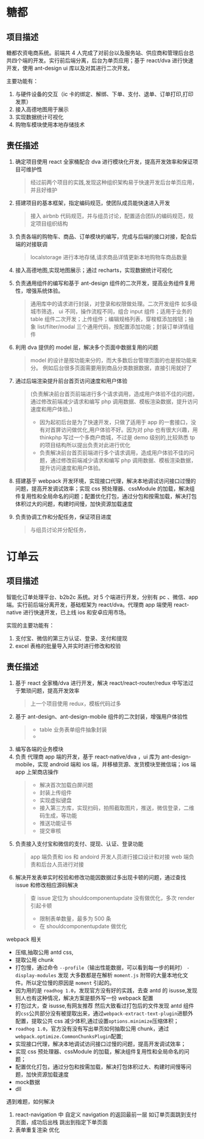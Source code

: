 # 糖都

## 项目描述

糖都农资电商系统。前端共 4 人完成了对前台以及服务站、供应商和管理后台总共四个端的开发。实行前后端分离，后台为单页应用；基于 react/dva 进行快速开发，使用 ant-design ui 库以及对其进行二次开发。

主要功能有：

1.  与硬件设备的交互（ic 卡的绑定、解绑、下单、支付、退单、订单打印,打印发票）
2.  接入高德地图用于展示
3.  实现数据统计可视化
4.  购物车模块使用本地存储技术

## 责任描述

1.  确定项目使用 react 全家桶配合 dva 进行模块化开发，提高开发效率和保证项目可维护性
    > 经过前两个项目的实践,发现这种组织架构易于快速开发后台单页应用，并且好维护
2.  搭建项目的基本框架，指定编码规范，使团队成员能快速进入开发
    > 接入 airbnb 代码规范，并与组员讨论，配置适合团队的编码规范，规定项目组织结构
3.  负责各端的购物车、商品、订单模块的编写，完成与后端的接口对接，配合后端的对接联调
    > localstorage 进行本地存储,请求商品详情更新本地购物车商品数量
4.  接入高德地图,实现地图展示；通过 recharts，实现数据统计可视化
5.  负责通用组件的编写和基于 ant-design 组件的二次开发，提高业务组件复用性，增强系统体验。

    > 通用库中的请求进行封装，对登录和权限做处理。二次开发组件 如多级城市筛选， ui 不同，操作流程不同，组合 input 组件；适用于业务的 table 组件二次开发；上传组件；编辑规格列表，穿梭框添加按钮；抽象 list/filter/modal 三个通用代码，按配置添加功能；封装订单详情组件

6.  利用 dva 提供的 model 层，解决多个页面中数据复用的问题
    > model 的设计是按功能来分的，而大多数后台管理页面的也是按功能来分。 例如后台很多页面需要用到商品分类数据数据，直接引用就好了
7.  通过后端渲染提升前台首页访问速度和用户体验

    > (负责解决前台首页前端进行多个请求调用，造成用户体验不佳的问题，通过修改前端减少请求和编写 php 调用数据、模板渲染数据，提升访问速度和用户体验。)
    >
    > * 因为起初后台是为了快速开发，只做了适用于 app 的一套接口，没有对首屏访问做优化,用户体验不好。因为对 php 也有很大兴趣，用 thinkphp 写过一个多商户商城，不过是 demo 级别的,比较熟悉 tp 的项目结构所以提出负责对此进行优化
    > * 负责解决前台首页前端进行多个请求调用，造成用户体验不佳的问题，通过修改前端减少请求和编写 php 调用数据、模板渲染数据，提升访问速度和用户体验。

8.  搭建基于 webpack 开发环境，实现接口代理，解决本地调试访问接口过慢的问题，提高开发调试效率；实现 css 预处理器、cssModule 的加载，解决组件复用性和全局命名的问题；配置优化打包，通过分包和按需加载，解决打包体积过大的问题，构建时间慢，加快资源加载速度

9)  负责协调工作和分配任务，保证项目进度
    > 与组员讨论并分配任务，

# 订单云

## 项目描述

智能化订单处理平台、b2b2c 系统。对 5 个端进行开发，分别有 pc 、微信、app 端。实行前后端分离开发，基础框架为 react/dva。代理商 app 端使用 react-native 进行快速开发，已上线 ios 和安卓应用市场。

实现的主要功能有：

1.  支付宝、微信的第三方认证、登录、支付和提现
2.  excel 表格的批量导入并实时进行修改和校验

## 责任描述

1.  基于 react 全家桶/dva 进行开发，解决 react/react-router/redux 中写法过于繁琐问题，提高开发效率
    > 上一个项目使用 redux，模板代码过多
2.  基于 ant-design、ant-design-mobile 组件的二次封装，增强用户体验性
    > * table 业务表单组件抽象封装
    > *
3.  编写各端的业务模块
4.  负责 代理商 app 端的开发，基于 react-native/dva ，ui 库为 ant-design-mobile，实现 android 端和 ios 端，并移植货源、发货模块至微信端；ios 端 app 上架商店操作
    > * 解决首次加载白屏问题
    > * 封装上传组件
    > * 实现虚拟键盘
    > * 接入第三方库，实现扫码，拍照截取图片，推送，微信登录，二维码生成，等功能
    > * 推送功能证书
    > * 提交审核
5.  负责接入支付宝和微信的支付、提现、认证、登录功能
    > app 端负责和 ios 和 andoird 开发人员进行接口设计和对接
    > web 端负责和后台人员进行对接
6.  解决开发表单实时校验和修改功能因数据过多出现卡顿的问题，通过查找 issue 和修改相应源码解决
    > 查 issue 定位为 shouldcomponentupdate 没有做优化，多次 render 引起卡顿
    >
    > * 限制表单数量，最多为 500 条
    > * 在 shouldcomponentupdate 做优化

webpack 相关

* 压缩,抽取公用 antd css,
* 提取公用 chunk
* 打包慢，通过命令 `--profile`（输出性能数据，可以看到每一步的耗时） `-display-modules` 发现 大多数都是在解析 `moment.js` 附带的大量本地化文件。所以定位慢的原因是 `moment` 引起的。
* 因为用的是 `roadhog 1.0`，发现官方没有好的实践，去查 antd 的 isusse,发现别人也有这种情况，解决方案是额外写一份 webpack 配置
* 打包过大，查 isusse,有网友推荐 然后大致看过打包后的文件发现 antd 组件的`css`公共部分没有被提取出来，通过`webpack-extract-text-plugin`进额外配置，提取公共 css 减少体积,通过设置`options.minimize`压缩体积；
* `roadhog 1.0`，官方没有没有写出单页如何抽取公用 chunk，通过`webpack.optimize.CommonChunksPlugin`配置;
* 实现接口代理，解决本地调试访问接口过慢的问题，提高开发调试效率；
* 实现 css 预处理器、cssModule 的加载，解决组件复用性和全局命名的问题；
* 配置优化打包，通过分包和按需加载，解决打包体积过大、构建时间慢等问题，加快资源加载速度
* mock数据
* dll

遇到难题，如何解决

1.  react-navigation 中 自定义 navigation 的返回最前一层 如订单页面跳到支付页面，成功后出栈 跳出到指定下单页面
2.  表单重复渲染 优化
